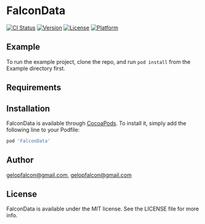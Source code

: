 # FalconData

[![CI Status](http://img.shields.io/travis/gelopfalcon@gmail.com/FalconData.svg?style=flat)](https://travis-ci.org/gelopfalcon@gmail.com/FalconData)
[![Version](https://img.shields.io/cocoapods/v/FalconData.svg?style=flat)](http://cocoapods.org/pods/FalconData)
[![License](https://img.shields.io/cocoapods/l/FalconData.svg?style=flat)](http://cocoapods.org/pods/FalconData)
[![Platform](https://img.shields.io/cocoapods/p/FalconData.svg?style=flat)](http://cocoapods.org/pods/FalconData)

## Example

To run the example project, clone the repo, and run `pod install` from the Example directory first.

## Requirements

## Installation

FalconData is available through [CocoaPods](http://cocoapods.org). To install
it, simply add the following line to your Podfile:

```ruby
pod 'FalconData'
```

## Author

gelopfalcon@gmail.com, gelopfalcon@gmail.com

## License

FalconData is available under the MIT license. See the LICENSE file for more info.
